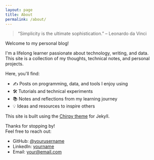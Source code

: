 ```yaml
---
layout: page
title: About
permalink: /about/
---
```


> “Simplicity is the ultimate sophistication.” – Leonardo da Vinci

Welcome to my personal blog!

I'm a lifelong learner passionate about technology, writing, and data.  
This site is a collection of my thoughts, technical notes, and personal projects.

Here, you'll find:

- ✍️ Posts on programming, data, and tools I enjoy using  
- 🛠️ Tutorials and technical experiments  
- 📚 Notes and reflections from my learning journey  
- 💡 Ideas and resources to inspire others

This site is built using the [Chirpy theme](https://github.com/cotes2020/jekyll-theme-chirpy) for Jekyll.

Thanks for stopping by!  
Feel free to reach out:

- GitHub: [@yourusername](https://github.com/yourusername)  
- LinkedIn: [yourname](https://linkedin.com/in/yourname)  
- Email: [your@email.com](mailto:your@email.com)
